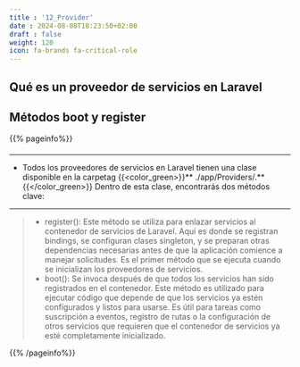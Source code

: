 ```yaml
---
title : '12_Provider'
date : 2024-08-08T18:23:50+02:00
draft : false
weight: 120
icon: fa-brands fa-critical-role
---
```

## Qué es un proveedor de servicios en Laravel

## Métodos boot y register  


{{% pageinfo%}}
#### 
****
* Todos los proveedores de servicios en Laravel tienen una clase disponible en la carpetag  {{<color_green>}}** ./app/Providers/.**{{</color_green>}}  Dentro de esta clase, encontrarás dos métodos clave:
****

>* register(): Este método se utiliza para enlazar servicios al contenedor de servicios de Laravel. Aquí es donde se registran bindings, se configuran clases singleton, y se preparan otras dependencias necesarias antes de que la aplicación comience a manejar solicitudes. Es el primer método que se ejecuta cuando se inicializan los proveedores de servicios.
> * boot():  Se invoca después de que todos los servicios han sido registrados en el contenedor. Este método es utilizado para ejecutar código que depende de que los servicios ya estén configurados y listos para usarse. Es útil para tareas como suscripción a eventos, registro de rutas o la configuración de otros servicios que requieren que el contenedor de servicios ya esté completamente inicializado.



{{% /pageinfo%}}
